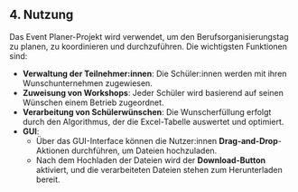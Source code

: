 ## 4. Nutzung

Das Event Planer-Projekt wird verwendet, um den Berufsorganisierungstag zu planen, zu koordinieren und durchzuführen. Die wichtigsten Funktionen sind:

- **Verwaltung der Teilnehmer:innen**: Die Schüler:innen werden mit ihren Wunschunternehmen zugewiesen.
- **Zuweisung von Workshops**: Jeder Schüler wird basierend auf seinen Wünschen einem Betrieb zugeordnet.
- **Verarbeitung von Schülerwünschen**: Die Wunscherfüllung erfolgt durch den Algorithmus, der die Excel-Tabelle auswertet und optimiert.
- **GUI**:
    - Über das GUI-Interface können die Nutzer:innen **Drag-and-Drop**-Aktionen durchführen, um Dateien hochzuladen.
    - Nach dem Hochladen der Dateien wird der **Download-Button** aktiviert, und die verarbeiteten Dateien stehen zum Herunterladen bereit.
